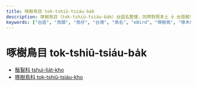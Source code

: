 ```yaml
---
title: 啄樹鳥目 tok-tshiū-tsiáu-ba̍k
description: 啄樹鳥目（tok-tshiū-tsiáu-ba̍k）台語名整理，同齊對照本土 ê 台語號名、鳥仔特徵、英語、日語、華語翻譯，嘛有物種 ê eBird 網址，予未來 ê 物種命名參考。
keywords: ["台語", "鳥類", "鳥仔", "台灣", "鳥名", "eBird", "啄樹鳥", "啄木鳥"]
---
```


# 啄樹鳥目 tok-tshiū-tsiáu-ba̍k

- [鬚鴷科 tshuì-lia̍t-kho](./megalaimidae.md)
- [啄樹鳥科 tok-tshiū-tsiáu-kho](./picidae.md)
